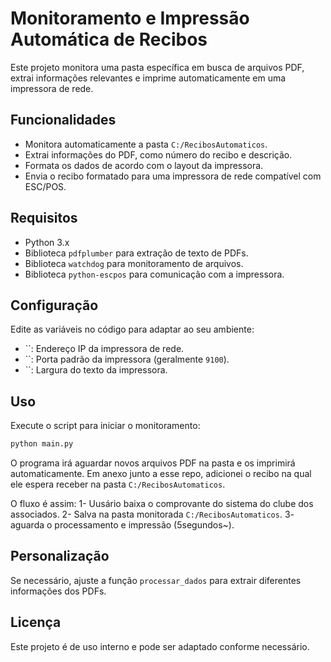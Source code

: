 # Monitoramento e Impressão Automática de Recibos

Este projeto monitora uma pasta específica em busca de arquivos PDF, extrai informações relevantes e imprime automaticamente em uma impressora de rede.

## Funcionalidades

- Monitora automaticamente a pasta `C:/RecibosAutomaticos`.
- Extrai informações do PDF, como número do recibo e descrição.
- Formata os dados de acordo com o layout da impressora.
- Envia o recibo formatado para uma impressora de rede compatível com ESC/POS.

## Requisitos

- Python 3.x
- Biblioteca `pdfplumber` para extração de texto de PDFs.
- Biblioteca `watchdog` para monitoramento de arquivos.
- Biblioteca `python-escpos` para comunicação com a impressora.

## Configuração

Edite as variáveis no código para adaptar ao seu ambiente:

- ``: Endereço IP da impressora de rede.
- ``: Porta padrão da impressora (geralmente `9100`).
- ``: Largura do texto da impressora.

## Uso

Execute o script para iniciar o monitoramento:

```sh
python main.py
```

O programa irá aguardar novos arquivos PDF na pasta e os imprimirá automaticamente. Em anexo junto a esse repo, adicionei o recibo na qual ele espera receber na pasta `C:/RecibosAutomaticos`.

 O fluxo é assim:
 1- Uusário baixa o comprovante do sistema do clube dos associados.
 2- Salva na pasta monitorada `C:/RecibosAutomaticos`.
 3- aguarda o processamento e impressão (5segundos~).

## Personalização

Se necessário, ajuste a função `processar_dados` para extrair diferentes informações dos PDFs.

## Licença

Este projeto é de uso interno e pode ser adaptado conforme necessário.

